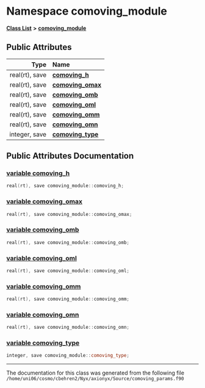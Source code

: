 
# Namespace comoving\_module


[**Class List**](annotated.md) **>** [**comoving\_module**](namespacecomoving__module.md)


















## Public Attributes

| Type | Name |
| ---: | :--- |
|  real(rt), save | [**comoving\_h**](namespacecomoving__module.md#variable-comoving-h)  <br> |
|  real(rt), save | [**comoving\_omax**](namespacecomoving__module.md#variable-comoving-omax)  <br> |
|  real(rt), save | [**comoving\_omb**](namespacecomoving__module.md#variable-comoving-omb)  <br> |
|  real(rt), save | [**comoving\_oml**](namespacecomoving__module.md#variable-comoving-oml)  <br> |
|  real(rt), save | [**comoving\_omm**](namespacecomoving__module.md#variable-comoving-omm)  <br> |
|  real(rt), save | [**comoving\_omn**](namespacecomoving__module.md#variable-comoving-omn)  <br> |
|  integer, save | [**comoving\_type**](namespacecomoving__module.md#variable-comoving-type)  <br> |










## Public Attributes Documentation


### <a href="#variable-comoving-h" id="variable-comoving-h">variable comoving\_h </a>


```cpp
real(rt), save comoving_module::comoving_h;
```



### <a href="#variable-comoving-omax" id="variable-comoving-omax">variable comoving\_omax </a>


```cpp
real(rt), save comoving_module::comoving_omax;
```



### <a href="#variable-comoving-omb" id="variable-comoving-omb">variable comoving\_omb </a>


```cpp
real(rt), save comoving_module::comoving_omb;
```



### <a href="#variable-comoving-oml" id="variable-comoving-oml">variable comoving\_oml </a>


```cpp
real(rt), save comoving_module::comoving_oml;
```



### <a href="#variable-comoving-omm" id="variable-comoving-omm">variable comoving\_omm </a>


```cpp
real(rt), save comoving_module::comoving_omm;
```



### <a href="#variable-comoving-omn" id="variable-comoving-omn">variable comoving\_omn </a>


```cpp
real(rt), save comoving_module::comoving_omn;
```



### <a href="#variable-comoving-type" id="variable-comoving-type">variable comoving\_type </a>


```cpp
integer, save comoving_module::comoving_type;
```



------------------------------
The documentation for this class was generated from the following file `/home/uni06/cosmo/cbehren2/Nyx/axionyx/Source/comoving_params.f90`